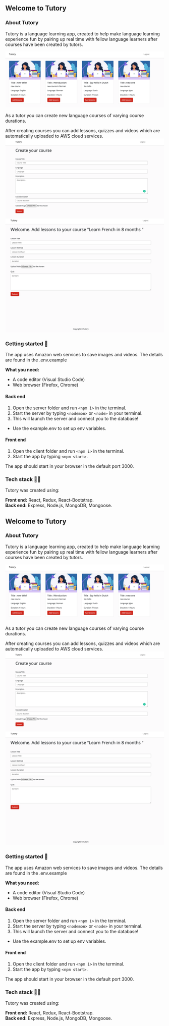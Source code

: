 ## Welcome to Tutory

### About Tutory

Tutory is a language learning app, created to help make language learning experience fun by pairing up real time with fellow language learners after courses have been created by tutors.

![Tutory](./screenshots/tutory-courses.png)

As a tutor you can create new language courses of varying course durations. </br>

After creating courses you can add lessons, quizzes and videos which are automatically uploaded to AWS cloud services.
![Tutory](./screenshots/tutory-create-course.png)
![Tutory](./screenshots/tutory-addLessons.png)

### Getting started 🚀

The app uses Amazon web services to save images and videos. The details are found in the .env.example

**What you need:**

- A code editor (Visual Studio Code)
- Web browser (Firefox, Chrome)

#### Back end

1. Open the server folder and run `<npm i>` in the terminal.
2. Start the server by typing `<nodemon>` or `<node>` in your terminal.
3. This will launch the server and connect you to the database!

- Use the example.env to set up env variables.

#### Front end

1. Open the client folder and run `<npm i>` in the terminal.
2. Start the app by typing `<npm start>`.
   </br>

The app should start in your browser in the default port 3000.

### Tech stack 👩‍💻

Tutory was created using:

**Front end:** React, Redux, React-Bootstrap.</br>
**Back end:** Express, Node.js, MongoDB, Mongoose.

## Welcome to Tutory

### About Tutory

Tutory is a language learning app, created to help make language learning experience fun by pairing up real time with fellow language learners after courses have been created by tutors.

![Tutory](./screenshots/tutory-courses.png)

As a tutor you can create new language courses of varying course durations. </br>

After creating courses you can add lessons, quizzes and videos which are automatically uploaded to AWS cloud services.
![Tutory](./screenshots/tutory-create-course.png)
![Tutory](./screenshots/tutory-addLessons.png)

### Getting started 🚀

The app uses Amazon web services to save images and videos. The details are found in the .env.example

**What you need:**

- A code editor (Visual Studio Code)
- Web browser (Firefox, Chrome)

#### Back end

1. Open the server folder and run `<npm i>` in the terminal.
2. Start the server by typing `<nodemon>` or `<node>` in your terminal.
3. This will launch the server and connect you to the database!

- Use the example.env to set up env variables.

#### Front end

1. Open the client folder and run `<npm i>` in the terminal.
2. Start the app by typing `<npm start>`.
   </br>

The app should start in your browser in the default port 3000.

### Tech stack 👩‍💻

Tutory was created using:

**Front end:** React, Redux, React-Bootstrap.</br>
**Back end:** Express, Node.js, MongoDB, Mongoose.
